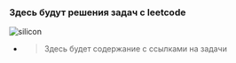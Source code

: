 ### Здесь будут решения задач с leetcode
![silicon](https://u.kanobu.ru/editor/images/27/bab1ad7f-d376-4ebe-b1ef-65fe5766badc.webp)

- > Здесь будет содержание с ссылками на задачи 
